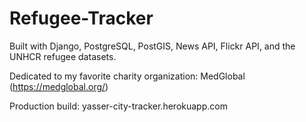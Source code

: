 # Refugee-Tracker

Built with Django, PostgreSQL, PostGIS, News API, Flickr API, and the UNHCR refugee datasets. 

Dedicated to my favorite charity organization: MedGlobal (https://medglobal.org/)

Production build: yasser-city-tracker.herokuapp.com
